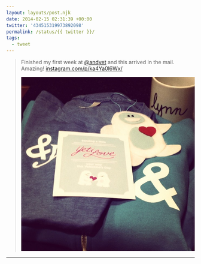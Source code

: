 ```yaml
---
layout: layouts/post.njk
date: 2014-02-15 02:31:39 +00:00
twitter: '434515319973892098'
permalink: /status/{{ twitter }}/
tags: 
  - tweet
---
```


> Finished my first week at [@andyet](https://twitter.com/andyet) and this arrived in the mail. Amazing! [instagram.com/p/ka4Ya0l6Wx/](http://instagram.com/p/ka4Ya0l6Wx/)
> 
> ![&yet swag](/img/_insta/1724457_1445742725660081_1981621847_n.jpg)

---
